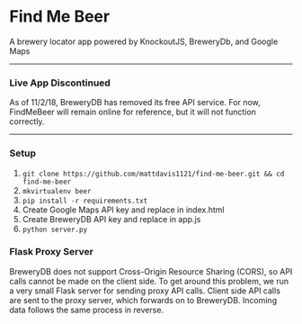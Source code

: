 # Find Me Beer
A brewery locator app powered by KnockoutJS, BreweryDb, and Google Maps

---
### Live App Discontinued

As of 11/2/18, BreweryDB has removed its free API service. For now, FindMeBeer will remain online for reference, but it will not function correctly.

---

### Setup
1. `git clone https://github.com/mattdavis1121/find-me-beer.git && cd find-me-beer`
2. `mkvirtualenv beer`
3. `pip install -r requirements.txt`
4. Create Google Maps API key and replace in index.html
5. Create BreweryDB API key and replace in app.js
6. `python server.py`

### Flask Proxy Server
BreweryDB does not support Cross-Origin Resource Sharing (CORS), so API calls cannot be made on the client
side. To get around this problem, we run a very small Flask server for sending proxy API calls. Client side
API calls are sent to the proxy server, which forwards on to BreweryDB. Incoming data follows the same
process in reverse.
